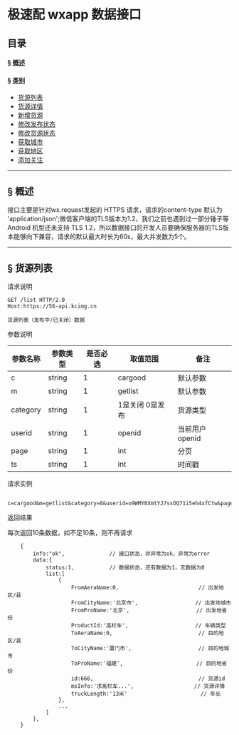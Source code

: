 # 极速配 wxapp 数据接口

## 目录
#### &sect; [概述](#overview)

#### &sect; [类别](#category)
* [货源列表](#list)
* [货源详情](#detail)
* [新增货源](#add)
* [修改发布状态](#editPublishStatus)
* [修改货源状态](#editGoodsStatus)
* [获取城市](#getCity)
* [获取地区](#getDistribute)
* [添加关注](#follow)

****
## <a name="overview"> &sect; 概述</a>
接口主要是针对wx.request发起的 HTTPS 请求，请求的content-type 默认为 'application/json';微信客户端的TLS版本为1.2，我们之前也遇到过一部分锤子等Android 机型还未支持 TLS 1.2，所以数据接口的开发人员要确保服务器的TLS版本能够向下兼容，请求的默认最大时长为60s，最大并发数为5个。

****
## <a name="list"> &sect; 货源列表</a>

请求说明

```
GET /list HTTP/2.0
Host:https://56-api.kcimg.cn

货源列表（发布中/已关闭）数据

```

参数说明

参数名称 | 参数类型 | 是否必选 | 取值范围 | 备注
---|---|---|---|---
c | string | 1 | cargood | 默认参数
m | string | 1 | getlist | 默认参数
category | string | 1 | 1是关闭 0是发布 | 货源类型
userid | string | 1 | openid | 当前用户openid
page | string | 1 | int | 分页
ts | string | 1 | int | 时间戳


请求实例

```

c=cargood&m=getlist&category=0&userid=o9WMY0XmtYJ7ssOQ71i5eh4xfCtw&page=1&ts=1484553182686

```

返回结果

每次返回10条数据，如不足10条，则不再请求

```
    {
        info:"ok",              // 接口状态，非异常为ok，异常为error
        data:{
            status:1,           // 数据状态，还有数据为1，无数据为0
            list:[
                {
                    FromAeraName:0,                         // 出发地区/县
                    FromCityName:'北京市',                  // 出发地城市
                    FromProName:'北京',                     // 出发地省份
                    ProductId:'高栏车',                     // 车辆类型
                    ToAeraName:0,                           // 目的地区/县
                    ToCityName:'厦门市',                     // 目的地城市
                    ToProName:'福建',                       // 目的地省份
                    id:666,                                 // 货源id
                    msInfo:'求高栏车...',                   // 货源详情
                    truckLength:'13米'                       // 车长
                },
                ...
            ]
        },
    }
```
